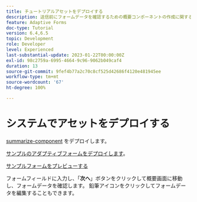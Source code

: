 ```yaml
---
title: チュートリアルアセットをデプロイする
description: 送信前にフォームデータを確認するための概要コンポーネントの作成に関するチュートリアル。
feature: Adaptive Forms
doc-type: Tutorial
version: 6.4,6.5
topic: Development
role: Developer
level: Experienced
last-substantial-update: 2023-01-22T00:00:00Z
exl-id: 98c2759a-6995-4664-9c96-9062b049caf4
duration: 13
source-git-commit: 9fef4b77a2c70c8cf525d42686f4120e481945ee
workflow-type: tm+mt
source-wordcount: '67'
ht-degree: 100%

---
```


# システムでアセットをデプロイする

[summarize-component](assets/summarize-component.zip) をデプロイします。 

[サンプルのアダプティブフォームをデプロイします](assets/sample-adaptive-form.zip)。

[サンプルフォームをプレビューする](http://localhost:4502/content/dam/formsanddocuments/testsummary/jcr:content?wcmmode=disabled)

フォームフィールドに入力し、「**次へ**」ボタンをクリックして概要画面に移動し、フォームデータを確認します。 鉛筆アイコンをクリックしてフォームデータを編集することもできます。
